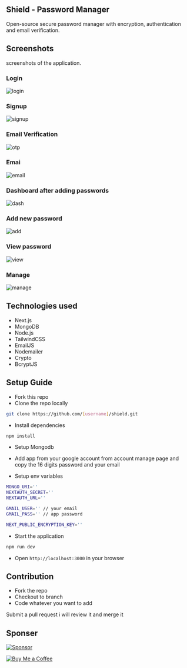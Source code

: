 ## Shield - Password Manager

Open-source secure password manager with encryption, authentication and email verification.

## Screenshots

screenshots of the application.

### Login

![login](/public/login.png)

### Signup

![signup](/public/signup.png)

### Email Verification

![otp](/public/otp.png)

### Emai

![email](/public/email.png)

### Dashboard after adding passwords

![dash](/public/s-pwd.png)

### Add new password

![add](/public/add.png)

### View password

![view](/public/view.png)

### Manage

![manage](/public/manage.png)

## Technologies used

- Next.js
- MongoDB
- Node.js
- TailwindCSS
- EmailJS
- Nodemailer
- Crypto
- BcryptJS

## Setup Guide

- Fork this repo
- Clone the repo locally

```bash
git clone https://github.com/[username]/shield.git
```

- Install dependencies

```bash
npm install
```

- Setup Mongodb
- Add app from your google account from account manage page and copy the 16 digits password and your email

- Setup env variables

```bash
MONGO_URI=''
NEXTAUTH_SECRET=''
NEXTAUTH_URL=''

GMAIL_USER='' // your email
GMAIL_PASS='' // app password

NEXT_PUBLIC_ENCRYPTION_KEY=''
```

- Start the application

```bash
npm run dev
```

- Open `http://localhost:3000` in your browser

## Contribution

- Fork the repo
- Checkout to branch
- Code whatever you want to add

Submit a pull request i will review it and merge it

## Sponser

[![Sponsor](https://img.shields.io/badge/Sponsor-r2hu1-brightgreen)](https://github.com/sponsors/r2hu1)

[![Buy Me a Coffee](https://img.buymeacoffee.com/button-api/?text=Buy%20me%20a%20coffee&emoji=☕&slug=r2hu1&button_colour=FFDD00&font_colour=000000&font_family=Cookie&outline_colour=000000&coffee_colour=ffffff)](https://www.buymeacoffee.com/r2hu1)
